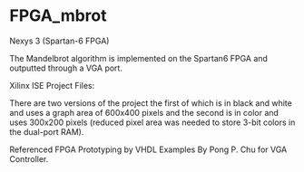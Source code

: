 # FPGA_mbrot
 Nexys 3 (Spartan-6 FPGA)

 The Mandelbrot algorithm is implemented on the Spartan6 FPGA and outputted through a VGA port.
 
 Xilinx ISE Project Files:
 
 There are two versions of the project the first of which is in black and white and uses a
 graph area of 600x400 pixels and the second is in color and uses 300x200 pixels (reduced pixel 
 area was needed to store 3-bit colors in the dual-port RAM).
 
 Referenced FPGA Prototyping by VHDL Examples By Pong P. Chu for VGA Controller.